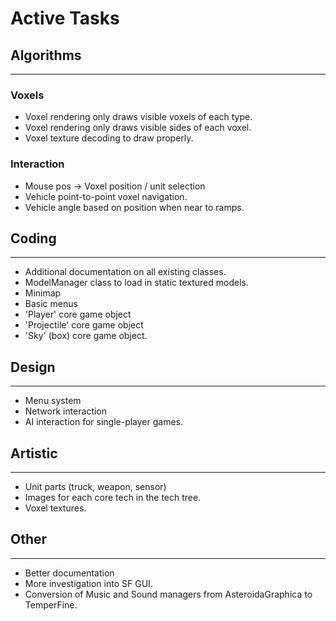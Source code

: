 # Active Tasks
## Algorithms
-------------
### Voxels
* Voxel rendering only draws visible voxels of each type.
* Voxel rendering only draws visible sides of each voxel.
* Voxel texture decoding to draw properly.

### Interaction
* Mouse pos -> Voxel position / unit selection
* Vehicle point-to-point voxel navigation.
* Vehicle angle based on position when near to ramps.

## Coding
---------
* Additional documentation on all existing classes.
* ModelManager class to load in static textured models.
* Minimap
* Basic menus
* 'Player' core game object
* 'Projectile' core game object
* 'Sky' (box) core game object.

## Design
---------
* Menu system
* Network interaction
* AI interaction for single-player games.


## Artistic
-----------
* Unit parts (truck, weapon, sensor)
* Images for each core tech in the tech tree.
* Voxel textures.

## Other
--------
* Better documentation
* More investigation into SF GUI.
* Conversion of Music and Sound managers from AsteroidaGraphica to TemperFine.
